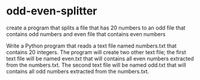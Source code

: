 # odd-even-splitter
create a program that splits a file that has 20 numbers to an odd file that contains odd numbers and even file that contains even numbers


Write a Python program that reads a text file named numbers.txt that contains 20 integers. The program will create two other text file; the first text file will be named even.txt that will contains all even numbers extracted from the numbers.txt. The second text file will be named odd.txt that will contains all odd numbers extracted from the numbers.txt.

